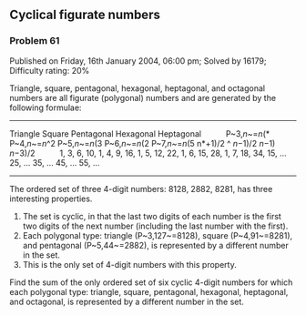 Cyclical figurate numbers
-------------------------

### Problem 61

Published on Friday, 16th January 2004, 06:00 pm; Solved by 16179;
Difficulty rating: 20%

Triangle, square, pentagonal, hexagonal, heptagonal, and octagonal
numbers are all figurate (polygonal) numbers and are generated by the
following formulae:

  -------------- -------------- -------------- -------------- --------------
  Triangle       Square         Pentagonal     Hexagonal      Heptagonal
                                                               
  P~3,*n*~=*n*(* P~4,*n*~=*n*^2 P~5,*n*~=*n*(3 P~6,*n*~=*n*(2 P~7,*n*~=*n*(5
  n*+1)/2        ^              *n*−1)/2       *n*−1)         *n*−3)/2
                                                               
  1, 3, 6, 10,   1, 4, 9, 16,   1, 5, 12, 22,  1, 6, 15, 28,  1, 7, 18, 34,
  15, ...        25, ...        35, ...        45, ...        55, ...
  -------------- -------------- -------------- -------------- --------------

The ordered set of three 4-digit numbers: 8128, 2882, 8281, has three
interesting properties.

1.  The set is cyclic, in that the last two digits of each number is the
    first two digits of the next number (including the last number with
    the first).
2.  Each polygonal type: triangle (P~3,127~=8128), square
    (P~4,91~=8281), and pentagonal (P~5,44~=2882), is represented by a
    different number in the set.
3.  This is the only set of 4-digit numbers with this property.

Find the sum of the only ordered set of six cyclic 4-digit numbers for
which each polygonal type: triangle, square, pentagonal, hexagonal,
heptagonal, and octagonal, is represented by a different number in the
set.
